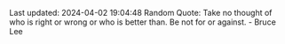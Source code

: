 Last updated: 2024-04-02 19:04:48
Random Quote: Take no thought of who is right or wrong or who is better than. Be not for or against. - Bruce Lee